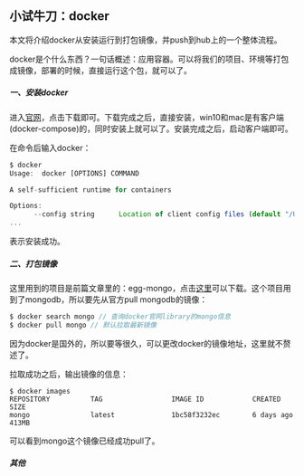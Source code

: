 ## 小试牛刀：docker

本文将介绍docker从安装运行到打包镜像，并push到hub上的一个整体流程。

docker是个什么东西？一句话概述：应用容器。可以将我们的项目、环境等打包成镜像，部署的时候，直接运行这个包，就可以了。

##### 一、安装docker

进入[官网](https://www.docker.com/products/docker-desktop)，点击下载即可。下载完成之后，直接安装，win10和mac是有客户端(docker-compose)的，同时安装上就可以了。安装完成之后，启动客户端即可。

在命令后输入docker：

```javascript
$ docker
Usage:	docker [OPTIONS] COMMAND

A self-sufficient runtime for containers

Options:
      --config string      Location of client config files (default "/Users/su/.docker")
...
```

表示安装成功。

##### 二、打包镜像

这里用到的项目是前篇文章里的：egg-mongo，点击[这里](https://github.com/SUH11/egg-mongo)可以下载。这个项目用到了mongodb，所以要先从官方pull mongodb的镜像：

```javascript
$ docker search mongo // 查询docker官网library的mongo信息
$ docker pull mongo // 默认拉取最新镜像
```

因为docker是国外的，所以要等很久，可以更改docker的镜像地址，这里就不赘述了。

拉取成功之后，输出镜像的信息：

```
$ docker images
REPOSITORY          TAG                 IMAGE ID            CREATED             SIZE
mongo               latest              1bc58f3232ec        6 days ago          413MB
```

可以看到mongo这个镜像已经成功pull了。



##### 其他

